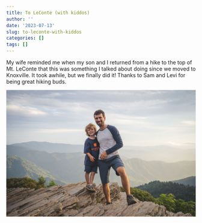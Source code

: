 ```yaml
---
title: To LeConte (with kiddos)
author: ''
date: '2023-07-13'
slug: to-leconte-with-kiddos
categories: []
tags: []
---
```


My wife reminded me when my son and I returned from a hike to the top of Mt. LeConte that this was something I talked about doing since we moved to Knoxville. It took awhile, but we finally did it! Thanks to Sam and Levi for being great hiking buds.

![](images/DSC02788.jpg)
